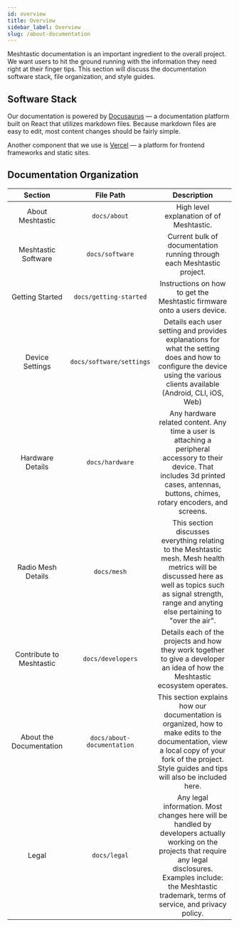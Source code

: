 ```yaml
---
id: overview
title: Overview
sidebar_label: Overview
slug: /about-documentation
---
```

Meshtastic documentation is an important ingredient to the overall project. We want users to hit the ground running with the information they need right at their finger tips. This section will discuss the documentation software stack, file organization, and style guides.

## Software Stack
Our documentation is powered by [Docusaurus](https://docusaurus.io) — a documentation platform built on React that utilizes markdown files. Because markdown files are easy to edit, most content changes should be fairly simple.

Another component that we use is [Vercel](https://vercel.com) — a platform for frontend frameworks and static sites.

## Documentation Organization
| Section | File Path | Description |
| :-----: | :-------: | :---------: |
| About Meshtastic | `docs/about` | High level explanation of of Meshtastic. |
| Meshtastic Software | `docs/software` | Current bulk of documentation running through each Meshtastic project. |
| Getting Started | `docs/getting-started` | Instructions on how to get the Meshtastic firmware onto a users device. |
| Device Settings | `docs/software/settings` | Details each user setting and provides explanations for what the setting does and how to configure the device using the various clients available (Android, CLI, iOS, Web) |
| Hardware Details | `docs/hardware` | Any hardware related content. Any time a user is attaching a peripheral accessory to their device. That includes 3d printed cases, antennas, buttons, chimes, rotary encoders, and screens. |
| Radio Mesh Details | `docs/mesh` | This section discusses everything relating to the Meshtastic mesh. Mesh health metrics will be discussed here as well as topics such as signal strength, range and anyting else pertaining to "over the air". |
| Contribute to Meshtastic | `docs/developers` | Details each of the projects and how they work together to give a developer an idea of how the Meshtastic ecosystem operates. |
| About the Documentation | `docs/about-documentation` | This section explains how our documentation is organized, how to make edits to the documentation, view a local copy of your fork of the project. Style guides and tips will also be included here. |
| Legal | `docs/legal` | Any legal information. Most changes here will be handled by developers actually working on the projects that require any legal disclosures. Examples include: the Meshtastic trademark, terms of service, and privacy policy. |
